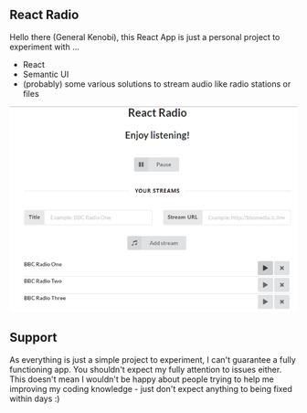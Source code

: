 ## React Radio
Hello there (General Kenobi), this React App is just a personal project to experiment with ...

- React
- Semantic UI
- (probably) some various solutions to stream audio like radio stations or files

![React Radio Preview](screenshot.PNG)

## Support
As everything is just a simple project to experiment, I can't guarantee a fully functioning app. 
You shouldn't expect my fully attention to issues either. This doesn't mean I wouldn't be happy about people trying to help me improving my coding knowledge - just don't expect anything to being fixed within days :)